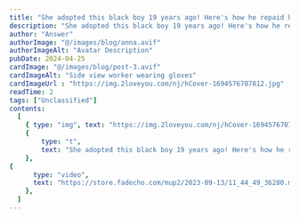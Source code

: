 ```yaml
---
title: "She adopted this black boy 19 years ago! Here's how he repaid her years later…"
description: "She adopted this black boy 19 years ago! Here's how he repaid her years later…"
author: "Answer"
authorImage: "@/images/blog/anna.avif"
authorImageAlt: "Avatar Description"
pubDate: 2024-04-25
cardImage: "@/images/blog/post-3.avif"
cardImageAlt: "Side view worker wearing gloves"
cardImageUrl : "https://img.2loveyou.com/nj/hCover-1694576707812.jpg"
readTime: 2
tags: ["Unclassified"]
contents:
  [
    { type: "img", text: "https://img.2loveyou.com/nj/hCover-1694576707812.jpg" },
    { 
        type: "t", 
        text: "She adopted this black boy 19 years ago! Here's how he repaid her years later\u2026"
    },
{
      type: "video",
      text: "https://store.fadecho.com/mup2/2023-09-13/11_44_49_36280.mp4"
    },
  ]
---
```

